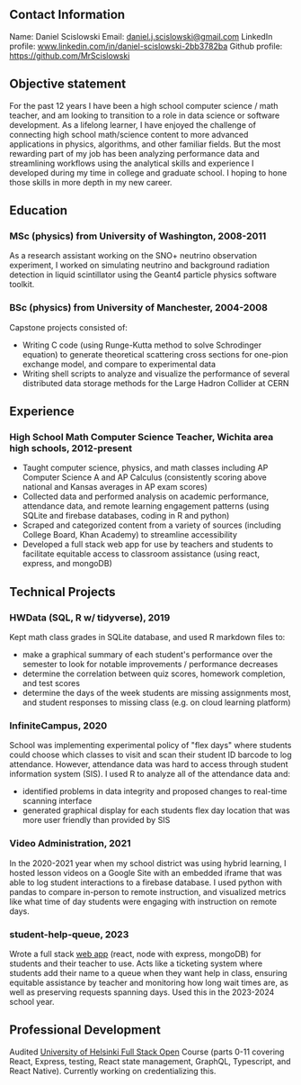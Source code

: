 ## Contact Information

Name: Daniel Scislowski
Email: daniel.j.scislowski@gmail.com
LinkedIn profile: www.linkedin.com/in/daniel-scislowski-2bb3782ba
Github profile: https://github.com/MrScislowski

## Objective statement

For the past 12 years I have been a high school computer science / math teacher, and am looking to transition to a role in data science or software development. As a lifelong learner, I have enjoyed the challenge of connecting high school math/science content to more advanced applications in physics, algorithms, and other familiar fields. But the most rewarding part of my job has been analyzing performance data and streamlining workflows using the analytical skills and experience I developed during my time in college and graduate school. I hoping to hone those skills in more depth in my new career.

## Education

### MSc (physics) from University of Washington, 2008-2011

As a research assistant working on the SNO+ neutrino observation experiment, I worked on simulating neutrino and background radiation detection in liquid scintillator using the Geant4 particle physics software toolkit.

### BSc (physics) from University of Manchester, 2004-2008

Capstone projects consisted of:

- Writing C code (using Runge-Kutta method to solve Schrodinger equation) to generate theoretical scattering cross sections for one-pion exchange model, and compare to experimental data
- Writing shell scripts to analyze and visualize the performance of several distributed data storage methods for the Large Hadron Collider at CERN

## Experience

### High School Math Computer Science Teacher, Wichita area high schools, 2012-present

- Taught computer science, physics, and math classes including AP Computer Science A and AP Calculus (consistently scoring above national and Kansas averages in AP exam scores)
- Collected data and performed analysis on academic performance, attendance data, and remote learning engagement patterns (using SQLite and firebase databases, coding in R and python)
- Scraped and categorized content from a variety of sources (including College Board, Khan Academy) to streamline accessibility
- Developed a full stack web app for use by teachers and students to facilitate equitable access to classroom assistance (using react, express, and mongoDB)

## Technical Projects

### HWData (SQL, R w/ tidyverse), 2019

Kept math class grades in SQLite database, and used R markdown files to:

- make a graphical summary of each student's performance over the semester to look for notable improvements / performance decreases
- determine the correlation between quiz scores, homework completion, and test scores
- determine the days of the week students are missing assignments most, and student responses to missing class (e.g. on cloud learning platform)

### InfiniteCampus, 2020

School was implementing experimental policy of "flex days" where students could choose which classes to visit and scan their student ID barcode to log attendance. However, attendance data was hard to access through student information system (SIS). I used R to analyze all of the attendance data and:

- identified problems in data integrity and proposed changes to real-time scanning interface
- generated graphical display for each students flex day location that was more user friendly than provided by SIS

### Video Administration, 2021

In the 2020-2021 year when my school district was using hybrid learning, I hosted lesson videos on a Google Site with an embedded iframe that was able to log student interactions to a firebase database. I used python with pandas to compare in-person to remote instruction, and visualized metrics like what time of day students were engaging with instruction on remote days.

### student-help-queue, 2023

Wrote a full stack [web app](https://help-queue-teacher-frontend-239b686a3dfd.herokuapp.com/) (react, node with express, mongoDB) for students and their teacher to use. Acts like a ticketing system where students add their name to a queue when they want help in class, ensuring equitable assistance by teacher and monitoring how long wait times are, as well as preserving requests spanning days. Used this in the 2023-2024 school year.

## Professional Development

Audited [University of Helsinki Full Stack Open](https://fullstackopen.com/en/#course-contents) Course (parts 0-11 covering React, Express, testing, React state management, GraphQL, Typescript, and React Native). Currently working on credentializing this.
